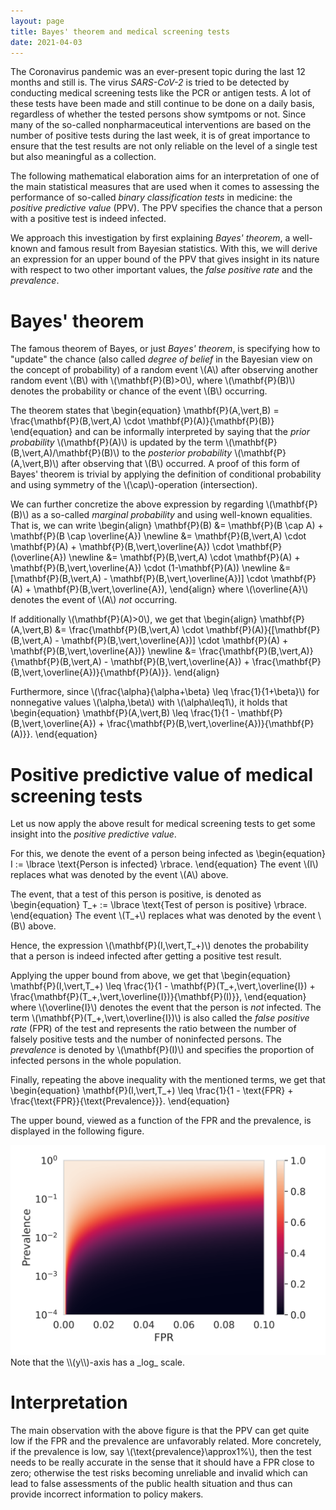 ```yaml
---
layout: page
title: Bayes' theorem and medical screening tests
date: 2021-04-03
---
```

The Coronavirus pandemic was an ever-present topic during the last 12 months and still is.
The virus _SARS-CoV-2_ is tried to be detected by conducting medical screening tests like the PCR or antigen tests.
A lot of these tests have been made and still continue to be done on a daily basis, regardless of whether the tested persons show symtpoms or not.
Since many of the so-called nonpharmaceutical interventions are based on the number of positive tests during the last week, it is of great importance to ensure that the test results are not only reliable on the level of a single test but also meaningful as a collection.

The following mathematical elaboration aims for an interpretation of one of the main statistical measures that are used when it comes to assessing the performance of so-called _binary classification tests_ in medicine: the _positive predictive value_ (PPV).
The PPV specifies the chance that a person with a positive test is indeed infected.

We approach this investigation by first explaining _Bayes' theorem_, a well-known and famous result from Bayesian statistics.
With this, we will derive an expression for an upper bound of the PPV that gives insight in its nature with respect to two other important values, the _false positive rate_ and the _prevalence_.

# Bayes' theorem
The famous theorem of Bayes, or just _Bayes' theorem_, is specifying how to "update" the chance (also called _degree of belief_ in the Bayesian view on the concept of probability) of a random event \\(A\\) after observing another random event \\(B\\) with \\(\mathbf{P}(B)>0\\), where \\(\mathbf{P}(B)\\) denotes the probability or chance of the event \\(B\\) occurring.

The theorem states that
\\begin{equation}
	\mathbf{P}(A\,\vert\,B) = \frac{\mathbf{P}(B\,\vert\,A) \cdot \mathbf{P}(A)}{\mathbf{P}(B)}
\\end{equation}
and can be informally interpreted by saying that the _prior probability_ \\(\mathbf{P}(A)\\) is updated by the term \\(\mathbf{P}(B\,\vert\,A)/\\mathbf{P}(B)\\) to the _posterior probability_ \\(\mathbf{P}(A\,\vert\,B)\\) after observing that \\(B\\) occurred.
A proof of this form of Bayes' theorem is trivial by applying the definition of conditional probability and using symmetry of the \\(\cap\\)-operation (intersection).

We can further concretize the above expression by regarding \\(\mathbf{P}(B)\\) as a so-called _marginal probability_ and using well-known equalities.
That is, we can write
\\begin{align}
	\mathbf{P}(B) &= \mathbf{P}(B \cap A) + \mathbf{P}(B \cap \overline{A}) \\newline
	&= \mathbf{P}(B\,\vert\,A) \cdot \mathbf{P}(A) + \mathbf{P}(B\,\vert\,\overline{A}) \cdot \mathbf{P}(\overline{A}) \\newline
	&= \mathbf{P}(B\,\vert\,A) \cdot \mathbf{P}(A) + \mathbf{P}(B\,\vert\,\overline{A}) \cdot (1-\mathbf{P}(A)) \\newline
	&= [\mathbf{P}(B\,\vert\,A) - \mathbf{P}(B\,\vert\,\overline{A})] \cdot \mathbf{P}(A) + \mathbf{P}(B\,\vert\,\overline{A}),
\\end{align}
where \\(\overline{A}\\) denotes the event of \\(A\\) _not_ occurring.

If additionally \\(\mathbf{P}(A)>0\\), we get that
\\begin{align}
	\mathbf{P}(A\,\vert\,B) &= \frac{\mathbf{P}(B\,\vert\,A) \cdot \mathbf{P}(A)}{[\mathbf{P}(B\,\vert\,A) - \mathbf{P}(B\,\vert\,\overline{A})] \cdot \mathbf{P}(A) + \mathbf{P}(B\,\vert\,\overline{A})} \\newline
	&= \frac{\mathbf{P}(B\,\vert\,A)}{\mathbf{P}(B\,\vert\,A) - \mathbf{P}(B\,\vert\,\overline{A}) + \frac{\mathbf{P}(B\,\vert\,\overline{A})}{\mathbf{P}(A)}}.
\\end{align}

Furthermore, since \\(\frac{\alpha}{\alpha+\beta} \leq \frac{1}{1+\beta}\\) for nonnegative values \\(\alpha,\beta\\) with \\(\alpha\leq1\\), it holds that
\\begin{equation}
	\mathbf{P}(A\,\vert\,B) \leq \frac{1}{1 - \mathbf{P}(B\,\vert\,\overline{A}) + \frac{\mathbf{P}(B\,\vert\,\overline{A})}{\mathbf{P}(A)}}.
\\end{equation}

# Positive predictive value of medical screening tests
Let us now apply the above result for medical screening tests to get some insight into the _positive predictive value_.

For this, we denote the event of a person being infected as
\\begin{equation}
	I := \lbrace \text{Person is infected} \rbrace.
\\end{equation}
The event \\(I\\) replaces what was denoted by the event \\(A\\) above.

The event, that a test of this person is positive, is denoted as
\\begin{equation}
	T_+ := \lbrace \text{Test of person is positive} \rbrace.
\\end{equation}
The event \\(T_+\\) replaces what was denoted by the event \\(B\\) above.

Hence, the expression \\(\mathbf{P}(I\,\vert\,T_+)\\) denotes the probability that a person is indeed infected after getting a positive test result. 

Applying the upper bound from above, we get that
\\begin{equation}
	\mathbf{P}(I\,\vert\,T_+) \leq \frac{1}{1 - \mathbf{P}(T_+\,\vert\,\overline{I}) + \frac{\mathbf{P}(T_+\,\vert\,\overline{I})}{\mathbf{P}(I)}},
\\end{equation}
where \\(\overline{I}\\) denotes the event that the person is _not_ infected.
The term \\(\mathbf{P}(T_+\,\vert\,\overline{I})\\) is also called the _false positive rate_ (FPR) of the test and represents the ratio between the number of falsely positive tests and the number of noninfected persons.
The _prevalence_ is denoted by \\(\mathbf{P}(I)\\) and specifies the proportion of infected persons in the whole population.

Finally, repeating the above inequality with the mentioned terms, we get that
\\begin{equation}
	\mathbf{P}(I\,\vert\,T_+) \leq \frac{1}{1 - \text{FPR} + \frac{\text{FPR}}{\text{Prevalence}}}.
\\end{equation}

The upper bound, viewed as a function of the FPR and the prevalence, is displayed in the following figure.
<center><img src="/assets/images/fpr-preval-ppv.svg" /></center>
Note that the \\(y\\)-axis has a _log_ scale.

# Interpretation
The main observation with the above figure is that the PPV can get quite low if the FPR and the prevalence are unfavorably related.
More concretely, if the prevalence is low, say \\(\text{prevalence}\approx1\%\\),
then the test needs to be really accurate in the sense that it should have a FPR close to zero; otherwise the test risks becoming unreliable and invalid which can lead to false assessments of the public health situation and thus can provide incorrect information to policy makers.

